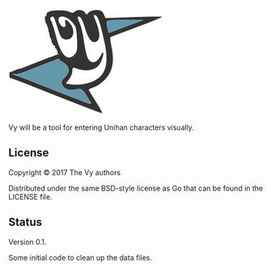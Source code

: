 ![Vy Logo](vy.png)

Vy will be a tool for entering Unihan characters visually.


## License

Copyright © 2017 The Vy authors

Distributed under the same BSD-style license as Go that can be found in the LICENSE file.


## Status

Version 0.1.

Some initial code to clean up the data files.



